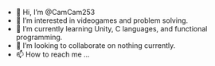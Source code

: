 - 👋 Hi, I’m @CamCam253
- 👀 I’m interested in videogames and problem solving.
- 🌱 I’m currently learning Unity, C languages, and functional programming.
- 💞️ I’m looking to collaborate on nothing currently.
- 📫 How to reach me ...

<!---
CamCam253/CamCam253 is a ✨ special ✨ repository because its `README.md` (this file) appears on your GitHub profile.
You can click the Preview link to take a look at your changes.
--->
